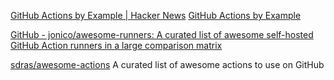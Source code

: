 
[GitHub Actions by Example | Hacker News](https://news.ycombinator.com/item?id=30060765)
[GitHub Actions by Example](https://web.archive.org/web/20231204192854/https://actionsbyexample.com/)

[GitHub - jonico/awesome-runners: A curated list of awesome self-hosted GitHub Action runners in a large comparison matrix](https://github.com/jonico/awesome-runners)

[sdras/awesome-actions](https://github.com/sdras/awesome-actions)
A curated list of awesome actions to use on GitHub
